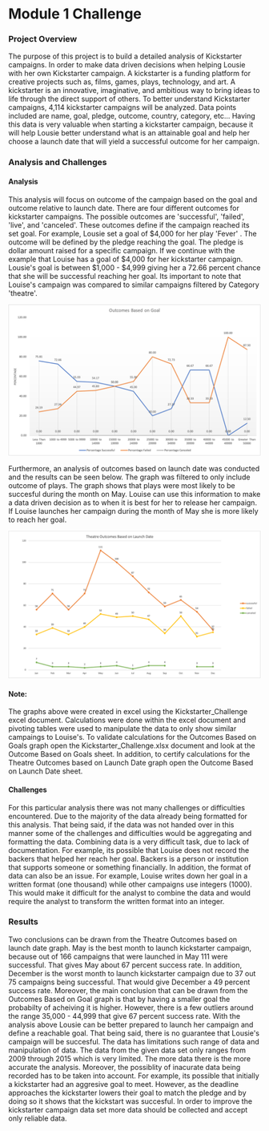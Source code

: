 # Module 1 Challenge
### Project Overview
The purpose of this project is to build a detailed analysis of Kickstarter campaigns. 
In order to make data driven decisions when helping Lousie with her own Kickstarter campaign. A kickstarter is a funding platform for creative projects such as, films, games, plays, technology, and art. A kickstarter is an innovative, imaginative, and ambitious way to bring ideas to life through the direct support of others.
To better understand Kickstarter campaigns, 4,114 kickstarter campaigns will be analyzed. Data points included are name, goal, pledge, outcome, country, category, etc... 
Having this data is very valuable when starting a kickstarter campaign, because it will help Lousie better understand what is an attainable goal and help her choose a launch date that will yield a successful outcome for her campaign.

### Analysis and Challenges

#### Analysis
This analysis will focus on outcome of the campaign based on the goal and outcome relative to launch date.
There are four different outcomes for kickstarter campaigns. The possible outcomes are 'successful', 'failed', 'live', and 'canceled'. 
These outcomes define if the campaign reached its set goal. For example, Lousie set a goal of $4,000 for her play 'Fever' . 
The outcome will be defined by the pledge reaching the goal. The pledge is dollar amount raised for a specific campaign.
If we continue with the example that Louise has a goal of $4,000 for her kickstarter campaign. 
Lousie's goal is between $1,000 - $4,999 giving her a 72.66 percent chance that she will be successful reaching her goal. Its important to note that Louise's campaign was compared to similar campaigns filtered by Category 'theatre'. 

![Outcomes vs Goals](Outcomes_vs_Goals2.png)

Furthermore, an analysis of outcomes based on launch date was conducted and the results can be seen below. The graph was filtered to only include outcome of plays. The graph shows that plays were most likely to be succesful during the month on May. Louise can use this information to make a data driven decision as to when it is best for her to release her campaign. If Louise launches her campaign during the month of May she is more likely to reach her goal.

![Theater Outcomes Vs Launch](Theater_Outcomes_vs_Launch2.png)

#### Note:
The graphs above were created in excel using the Kickstarter_Challenge excel document. Calculations were done within the excel document and pivoting tables were used to manipulate the data to only show similar campaings to Louise's. To validate calculations for the Outcomes Based on Goals graph open the Kickstarter_Challenge.xlsx document and look at the Outcome Based on Goals sheet. In addition, to certify calculations for the Theatre Outcomes based on Launch Date graph open the Outcome Based on Launch Date sheet.


#### Challenges
For this particular analysis there was not many challenges or difficulties encountered. Due to the majority of the data already being formatted for this analysis. That being said, if the data was not handed over in this manner some of the challenges and difficulties would be aggregating and formatting the data. Combining data is a very difficult task, due to lack of documentation. For example, its possible that Louise does not record the backers that helped her reach her goal. Backers is a person or institution that supports someone or something financially. In addition, the format of data can also be an issue. For example, Louise writes down her goal in a written format (one thousand) while other campaigns use integers (1000). This would make it difficult for the analyst to combine the data and would require the analyst to transform the written format into an integer. 

### Results
Two conclusions can be drawn from the Theatre Outcomes based on launch date graph. May is the best month to launch kickstarter campaign, because out of 166 campaigns that were launched in May 111 were successful. That gives May about 67 percent success rate. In addition, December is the worst month to launch kickstarter campaign due to 37 out 75 campaigns being successful. That would give December a 49 percent success rate. Moreover, the main conclusion that can be drawn from the Outcomes Based on Goal graph is that by having a smaller goal the probabilty of acheiving it is higher. However, there is a few outliers around the range 35,000 - 44,999 that give 67 percent success rate. With the analysis above Lousie can be better prepared to launch her campaign and define a reachable goal. That being said, there is no guarantee that Lousie's campaign will be succesful. The data has limitations such range of data and manipulation of data. The data from the given data set only ranges from 2009 through 2015 which is very limited. The more data there is the more accurate the analysis. Moreover, the possiblity of inacurate data being recorded has to be taken into account. For example, its possible that initially a kickstarter had an aggresive goal to meet. However, as the deadline approaches the kickstarter lowers their goal to match the pledge and by doing so it shows that the kickstart was succesful. In order to improve the kickstarter campaign data set more data should be collected and accept only reliable data. 
